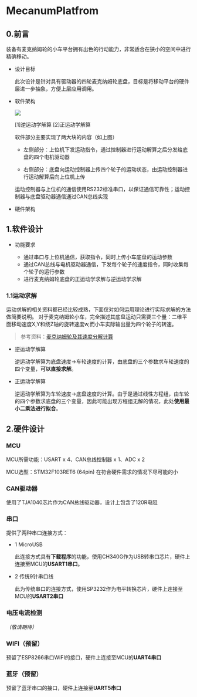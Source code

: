 # MecanumPlatfrom

## 0.前言 ##

装备有麦克纳姆轮的小车平台拥有出色的行动能力，非常适合在狭小的空间中进行精确移动。

- 设计目标

	此次设计是针对具有驱动器的四轮麦克纳姆轮底盘，目标是将移动平台的硬件层进一步抽象，方便上层应用调用。

- 软件架构

	![](http://139.199.211.128:8088/Projects/MecanumPlatform/softwareFrame.png)
	
	[1]逆运动学解算 [2]正运动学解算

	软件部分主要实现了两大块的内容（如上图）

	- 左侧部分：上位机下发运动指令，通过控制器进行运动解算之后分发给底盘的四个电机驱动器

	- 右侧部分：底盘向运动控制器上传四个轮子的运动状态，由运动控制器进行运动解算后向上位机上传
	
	运动控制器与上位机的通信使用RS232标准串口，以保证通信可靠性；运动控制器与底盘驱动器通信通过CAN总线实现

- 硬件架构

## 1.软件设计 ##

- 功能要求

	- 通过串口与上位机通信，获取指令，同时上传小车底盘的运动参数
	- 通过CAN总线与电机驱动器通信，下发每个轮子的速度指令，同时收集每个轮子的运行参数
	- 进行麦克纳姆轮底盘的正运动学求解与逆运动学求解

### 1.1运动求解 ###

运动求解的相关资料都已经比较成熟，下面仅对如何运用理论进行实际求解的方法做简要说明。
对于麦克纳姆轮小车，完全描述其底盘运动只需要三个量：二维平面移动速度X,Y和绕Z轴的旋转速度w,而小车实际输出量为四个轮子的转速。

> 参考资料：[麦克纳姆轮及其速度分解计算](https://blog.csdn.net/banzhuan133/article/details/69229922)

- 逆运动学解算

	逆运动学解算为底盘速度->车轮速度的计算，由底盘的三个参数求车轮速度的四个变量，**可以直接求解**。

- 正运动学解算

	逆运动学解算为车轮速度->底盘速度的计算。由于是通过线性方程组，由车轮的四个参数求底盘的三个变量，因此可能出现方程组无解的情况，此处**使用最小二乘法进行拟合**。


## 2.硬件设计 ##

### MCU ###

MCU所需功能：USART x 4、CAN总线控制器 x 1、ADC x 2

MCU选型：STM32F103RET6 (64pin) 在符合硬件需求的情况下尽可能的小

### CAN驱动器 ###

使用了TJA1040芯片作为CAN总线驱动器，设计上包含了120R电阻

### 串口 ###

提供了两种串口连接方式：

- 1 MicroUSB

	此连接方式具有**下载程序**的功能，使用CH340G作为USB转串口芯片，硬件上连接至MCU的**USART1串口**。

- 2	传统9针串口线

	此为传统串口的连接方式，使用SP3232作为电平转换芯片，硬件上连接至MCU的**USART2串口**

### 电压电流检测 ###

*（敬请期待）*

### WIFI（预留） ###

预留了ESP8266串口WIFI的接口，硬件上连接至MCU的**UART4串口**

### 蓝牙（预留） ###

预留了蓝牙串口的接口，硬件上连接至**UART5串口**


